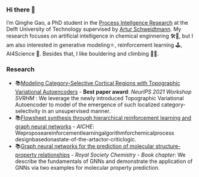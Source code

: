 ### Hi there 👋

I’m Qinghe Gao, a PhD student in the [Process Intellgence Research](https://www.pi-research.org/) at the Delft University of Technology supervised by [Artur Schweidtmann](https://www.linkedin.com/in/schweidtmann/). My research focuses on artificial intelligence in chemical enginnering :hammer_and_wrench::robot:, but I am also interested in generative modeling:atom_symbol:, reinforcement learning 🕹, AI4Science 🧪. Besides that, I like bouldering and climbing :climbing_man:.


### Research

- 📚[Modeling Category-Selective Cortical Regions with Topographic Variational Autoencoders](https://arxiv.org/abs/2110.13911) - **Best paper award**: *NeurIPS 2021 Workshop SVRHM* : We leverage the newly introduced Topographic Variational Autoencoder to model of the emergence of such localized category-selectivity in an unsupervised manner.
- 📚[Flowsheet synthesis through hierarchical reinforcement learning and graph neural networks](https://aiche.onlinelibrary.wiley.com/doi/pdfdirect/10.1002/aic.17938) - *AICHE*: Weproposeareinforcementlearningalgorithmforchemicalprocess designbasedonastate-of-the-artactor-criticlogic.
- 📚[Graph neural networks for the prediction of molecular structure-property relationships](https://arxiv.org/pdf/2208.04852.pdf) - *Royal Society Chemistry - Book chapter*: We describe the fundamentals of GNNs and demonstrate the application of GNNs via two examples for molecular property prediction.
